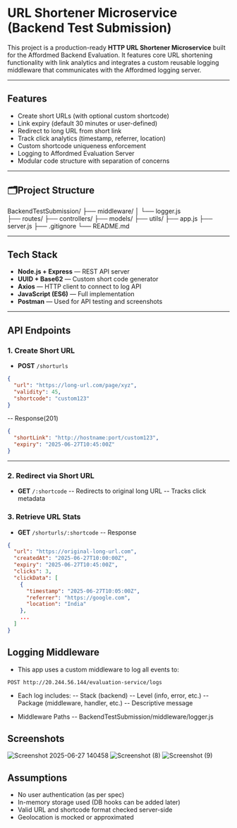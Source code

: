 # URL Shortener Microservice (Backend Test Submission)

This project is a production-ready **HTTP URL Shortener Microservice** built for the Affordmed Backend Evaluation. It features core URL shortening functionality with link analytics and integrates a custom reusable logging middleware that communicates with the Affordmed logging server.

---

## Features

- Create short URLs (with optional custom shortcode)
- Link expiry (default 30 minutes or user-defined)
- Redirect to long URL from short link
- Track click analytics (timestamp, referrer, location)
- Custom shortcode uniqueness enforcement
- Logging to Affordmed Evaluation Server
- Modular code structure with separation of concerns

---

## 🗂Project Structure

BackendTestSubmission/
├── middleware/
│   └── logger.js   
├── routes/
├── controllers/
├── models/
├── utils/
├── app.js
├── server.js
├── .gitignore
└── README.md


---

## Tech Stack

- **Node.js + Express** — REST API server
- **UUID + Base62** — Custom short code generator
- **Axios** — HTTP client to connect to log API
- **JavaScript (ES6)** — Full implementation
- **Postman** — Used for API testing and screenshots

---

## API Endpoints

### 1. Create Short URL

- **POST** `/shorturls`
```json
{
  "url": "https://long-url.com/page/xyz",
  "validity": 45,
  "shortcode": "custom123"
}
```
-- Response(201)
```json
{
  "shortLink": "http://hostname:port/custom123",
  "expiry": "2025-06-27T10:45:00Z"
}
```
---

### 2. Redirect via Short URL

- **GET** `/:shortcode`
-- Redirects to original long URL
-- Tracks click metadata

### 3. Retrieve URL Stats
- **GET** `/shorturls/:shortcode`
-- Response 
```json
{
  "url": "https://original-long-url.com",
  "createdAt": "2025-06-27T10:00:00Z",
  "expiry": "2025-06-27T10:45:00Z",
  "clicks": 3,
  "clickData": [
    {
      "timestamp": "2025-06-27T10:05:00Z",
      "referrer": "https://google.com",
      "location": "India"
    },
    ...
  ]
}
```

## Logging Middleware
- This app uses a custom middleware to log all events to:
```
POST http://20.244.56.144/evaluation-service/logs
```
- Each log includes:
-- Stack (backend)
-- Level (info, error, etc.)
-- Package (middleware, handler, etc.)
-- Descriptive message

- Middleware Paths
-- BackendTestSubmission/middleware/logger.js


## Screenshots
![Screenshot 2025-06-27 140458](https://github.com/user-attachments/assets/00216f66-e95e-4d03-9a11-b7a00c9452aa)
![Screenshot (8)](https://github.com/user-attachments/assets/0073a1f5-8f41-48ea-95e2-12e53ece41a5)
![Screenshot (9)](https://github.com/user-attachments/assets/abe6bd75-dc37-4b7a-a313-effb46e75659)

## Assumptions
- No user authentication (as per spec)
- In-memory storage used (DB hooks can be added later)
- Valid URL and shortcode format checked server-side
- Geolocation is mocked or approximated


